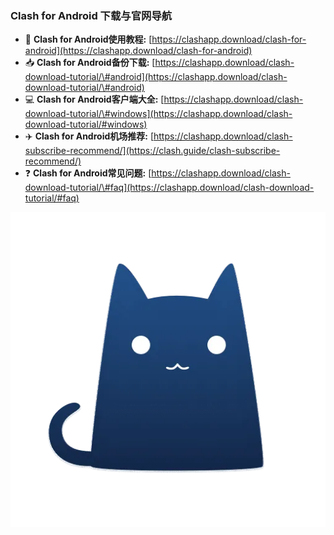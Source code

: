 ### Clash for Android 下载与官网导航

  - 📖 **Clash for Android使用教程:** [https://clashapp.download/clash-for-android](https://clashapp.download/clash-for-android)
  - 📥 **Clash for Android备份下载:** [https://clashapp.download/clash-download-tutorial/\#android](https://clashapp.download/clash-download-tutorial/\#android)
  - 💻 **Clash for Android客户端大全:** [https://clashapp.download/clash-download-tutorial/\#windows](https://clashapp.download/clash-download-tutorial/#windows)
  - ✈️ **Clash for Android机场推荐:** [https://clashapp.download/clash-subscribe-recommend/](https://clash.guide/clash-subscribe-recommend/)
  - ❓ **Clash for Android常见问题:** [https://clashapp.download/clash-download-tutorial/\#faq](https://clashapp.download/clash-download-tutorial/#faq)


![Clash for Android](./images/clash-for-android.webp)
